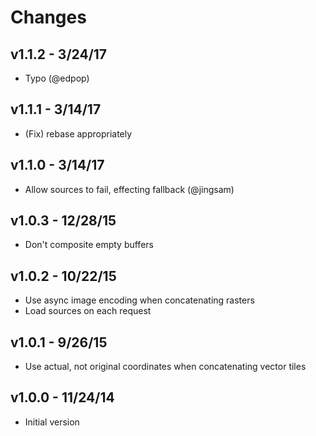 # Changes

## v1.1.2 - 3/24/17

* Typo (@edpop)

## v1.1.1 - 3/14/17

* (Fix) rebase appropriately

## v1.1.0 - 3/14/17

* Allow sources to fail, effecting fallback (@jingsam)

## v1.0.3 - 12/28/15

* Don't composite empty buffers

## v1.0.2 - 10/22/15

* Use async image encoding when concatenating rasters
* Load sources on each request

## v1.0.1 - 9/26/15

* Use actual, not original coordinates when concatenating vector tiles

## v1.0.0 - 11/24/14

* Initial version

